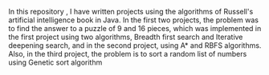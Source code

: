 In this repository , I have written projects using the algorithms of Russell's artificial intelligence book in Java. In the first two projects, the problem was to find the answer to a puzzle of 9 and 16 pieces, which was implemented in the first project using two algorithms, Breadth first search and Iterative deepening search, and in the second project, using A* and RBFS algorithms.
Also, in the third project, the problem is to sort a random list of numbers using Genetic sort algorithm
